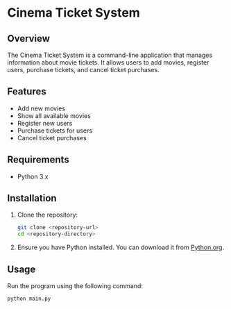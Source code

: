 # Cinema Ticket System

## Overview

The Cinema Ticket System is a command-line application that manages information about movie tickets. It allows users to add movies, register users, purchase tickets, and cancel ticket purchases.

## Features

- Add new movies
- Show all available movies
- Register new users
- Purchase tickets for users
- Cancel ticket purchases

## Requirements

- Python 3.x

## Installation

1. Clone the repository:

   ```sh
   git clone <repository-url>
   cd <repository-directory>
   ```

2. Ensure you have Python installed. You can download it from [Python.org](https://www.python.org/).

## Usage

Run the program using the following command:

```sh
python main.py
```
